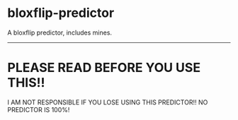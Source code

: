 # bloxflip-predictor
A bloxflip predictor, includes mines.

------------
# PLEASE READ BEFORE YOU USE THIS!!
I AM NOT RESPONSIBLE IF YOU LOSE USING THIS PREDICTOR!!
NO PREDICTOR IS 100%!
